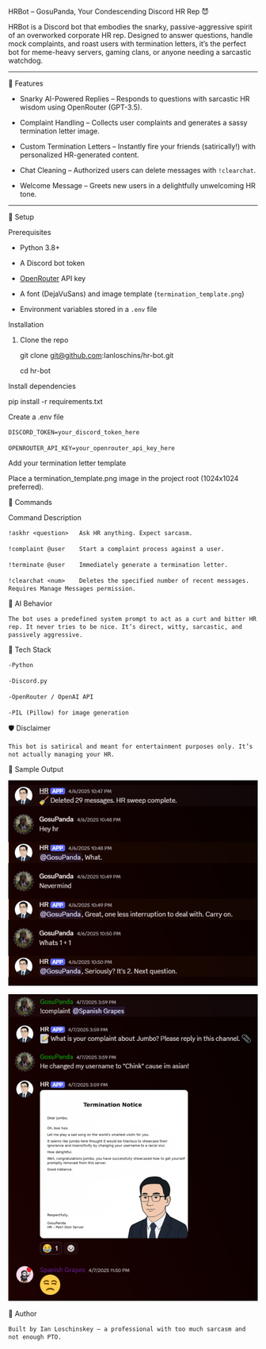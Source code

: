 HRBot – GosuPanda, Your Condescending Discord HR Rep 😈

HRBot is a Discord bot that embodies the snarky, passive-aggressive spirit of an overworked corporate HR rep. Designed to answer questions, handle mock complaints, and roast users with termination letters, it’s the perfect bot for meme-heavy servers, gaming clans, or anyone needing a sarcastic watchdog.

________________________________________________________________________________________________________________________________________________________________________________________

🧠 Features

- Snarky AI-Powered Replies – Responds to questions with sarcastic HR wisdom using OpenRouter (GPT-3.5).

- Complaint Handling – Collects user complaints and generates a sassy termination letter image.

- Custom Termination Letters – Instantly fire your friends (satirically!) with personalized HR-generated content.

- Chat Cleaning – Authorized users can delete messages with `!clearchat`.

- Welcome Message – Greets new users in a delightfully unwelcoming HR tone.

________________________________________________________________________________________________________________________________________________________________________________________

🚀 Setup

Prerequisites

- Python 3.8+

- A Discord bot token

- [OpenRouter](https://openrouter.ai) API key

- A font (DejaVuSans) and image template (`termination_template.png`)

- Environment variables stored in a `.env` file

Installation

1. Clone the repo

   git clone git@github.com:Ianloschins/hr-bot.git

   cd hr-bot

Install dependencies

pip install -r requirements.txt

Create a .env file

    DISCORD_TOKEN=your_discord_token_here

    OPENROUTER_API_KEY=your_openrouter_api_key_here

Add your termination letter template

Place a termination_template.png image in the project root (1024x1024 preferred).

🧾 Commands

Command	Description

    !askhr <question>	Ask HR anything. Expect sarcasm.

    !complaint @user	Start a complaint process against a user.

    !terminate @user	Immediately generate a termination letter.

    !clearchat <num>	Deletes the specified number of recent messages. Requires Manage Messages permission.

🤖 AI Behavior

    The bot uses a predefined system prompt to act as a curt and bitter HR rep. It never tries to be nice. It’s direct, witty, sarcastic, and passively aggressive.

🧰 Tech Stack

    -Python

    -Discord.py

    -OpenRouter / OpenAI API

    -PIL (Pillow) for image generation

🛡 Disclaimer

    This bot is satirical and meant for entertainment purposes only. It’s not actually managing your HR.

📸 Sample Output

![alt text](image.png)

![alt text](image-1.png)

💼 Author

    Built by Ian Loschinskey – a professional with too much sarcasm and not enough PTO.